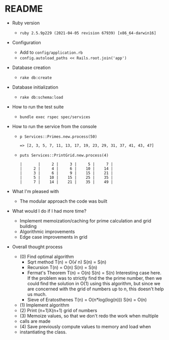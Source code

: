 # README

* Ruby version
  * `ruby 2.5.9p229 (2021-04-05 revision 67939) [x86_64-darwin16]`

* Configuration
  * Add to `config/application.rb`
   * `config.autoload_paths << Rails.root.join('app')`

* Database creation
  * `rake db:create`

* Database initialization
  * `rake db:schema:load`

* How to run the test suite
  * `bundle exec rspec spec/services`

* How to run the service from the console
  * `p Services::Primes.new.process(50)`
    ```
    => [2, 3, 5, 7, 11, 13, 17, 19, 23, 29, 31, 37, 41, 43, 47]
    ```
  * `puts Services::PrintGrid.new.process(4)`
    ```
    |       |     2 |     3 |     5 |     7 |
    |     2 |     4 |     6 |    10 |    14 |
    |     3 |     6 |     9 |    15 |    21 |
    |     5 |    10 |    15 |    25 |    35 |
    |     7 |    14 |    21 |    35 |    49 |
    ```
* What I'm pleased with
  * The modular approach the code was built

* What would I do if I had more time?
  * Implement memoization/caching for prime calculation and grid building
  * Algorithmic improvements
  * Edge case improvements in grid

* Overall thought process
    * (0) Find optimal algorithm
      * Sqrt method
       T(n) = O(√ n)
       S(n) = S(n)
      * Recursion
      T(n) = O(n)
      S(n) = S(n)
      * Fermat's Theorem
      T(n) = O(n)
      S(n) = S(n)
      Interesting case here.  If the problem was to strictly find the
      the prime number, then we could find the solution in O(1) using
      this algorithm, but since we are concerned with the grid of numbers
      up to n, this doesn't help us much.
      * Sieve of Eratosthenes
      T(n) = O(n*log(log(n)))
      S(n) = O(n)
    * (1) Implement algorithm
    * (2) Print (n+1)X(n+1) grid of numbers
    * (3) Memoize values, so that we don't redo the work when multiple
    * calls are made
    * (4) Save previously compute values to memory and load when
    * instantiating the class.
